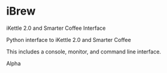 # iBrew
iKettle 2.0 and Smarter Coffee Interface

Python interface to iKettle 2.0 and Smarter Coffee

This includes a console, monitor, and command line interface.

Alpha

